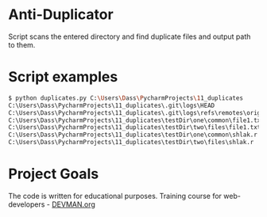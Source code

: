 # Anti-Duplicator

Script scans the entered directory and find duplicate files and output path to them.

# Script examples
```bash
$ python duplicates.py C:\Users\Dass\PycharmProjects\11_duplicates
C:\Users\Dass\PycharmProjects\11_duplicates\.git\logs\HEAD
C:\Users\Dass\PycharmProjects\11_duplicates\.git\logs\refs\remotes\origin\HEAD
C:\Users\Dass\PycharmProjects\11_duplicates\testDir\one\common\file1.txt
C:\Users\Dass\PycharmProjects\11_duplicates\testDir\two\files\file1.txt
C:\Users\Dass\PycharmProjects\11_duplicates\testDir\one\common\shlak.r
C:\Users\Dass\PycharmProjects\11_duplicates\testDir\two\files\shlak.r
```
# Project Goals

The code is written for educational purposes. Training course for web-developers - [DEVMAN.org](https://devman.org)
